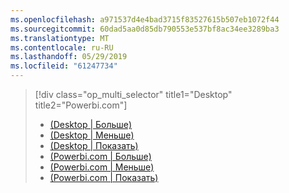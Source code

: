 ```yaml
---
ms.openlocfilehash: a971537d4e4bad3715f83527615b507eb1072f44
ms.sourcegitcommit: 60dad5aa0d85db790553e537bf8ac34ee3289ba3
ms.translationtype: MT
ms.contentlocale: ru-RU
ms.lasthandoff: 05/29/2019
ms.locfileid: "61247734"
---
```

> [!div class="op_multi_selector" title1="Desktop" title2="Powerbi.com"]
> * [(Desktop | Больше)](../power-bi-custom-visuals-use.md)
> * [(Desktop | Меньше)](../powerbi-custom-visuals-use-less.md)
> * [(Desktop | Показать)](../powerbi-custom-visuals-add-to-report-vid.md)
> * [(Powerbi.com | Больше)](../power-bi-report-add-custom-visual.md)
> * [(Powerbi.com | Меньше)](../powerbi-custom-visuals-add-to-report-less.md)
> * [(Powerbi.com | Показать)](../powerbi-custom-visuals-add-to-report-vid.md)
> 
> 

